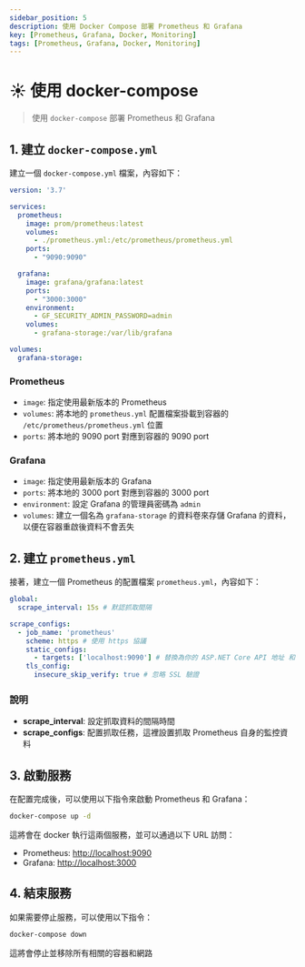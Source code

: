 ```yaml
---
sidebar_position: 5
description: 使用 Docker Compose 部署 Prometheus 和 Grafana
key: [Prometheus, Grafana, Docker, Monitoring]
tags: [Prometheus, Grafana, Docker, Monitoring]
---
```


# ☀️ 使用 docker-compose

> 使用 `docker-compose` 部署 Prometheus 和 Grafana

## 1. 建立 `docker-compose.yml`

建立一個 `docker-compose.yml` 檔案，內容如下：

```yaml
version: '3.7'

services:
  prometheus:
    image: prom/prometheus:latest
    volumes:
      - ./prometheus.yml:/etc/prometheus/prometheus.yml
    ports:
      - "9090:9090"

  grafana:
    image: grafana/grafana:latest
    ports:
      - "3000:3000"
    environment:
      - GF_SECURITY_ADMIN_PASSWORD=admin
    volumes:
      - grafana-storage:/var/lib/grafana

volumes:
  grafana-storage:
```

### **Prometheus**
  
- `image`: 指定使用最新版本的 Prometheus
- `volumes`: 將本地的 `prometheus.yml` 配置檔案掛載到容器的 `/etc/prometheus/prometheus.yml` 位置
- `ports`: 將本地的 9090 port 對應到容器的 9090 port

### **Grafana**

- `image`: 指定使用最新版本的 Grafana
- `ports`: 將本地的 3000 port 對應到容器的 3000 port
- `environment`: 設定 Grafana 的管理員密碼為 `admin`
- `volumes`: 建立一個名為 `grafana-storage` 的資料卷來存儲 Grafana 的資料，以便在容器重啟後資料不會丟失

## 2. 建立 `prometheus.yml`

接著，建立一個 Prometheus 的配置檔案 `prometheus.yml`，內容如下：

```yaml
global:
  scrape_interval: 15s # 默認抓取間隔

scrape_configs:
  - job_name: 'prometheus'
    scheme: https # 使用 https 協議
    static_configs:
      - targets: ['localhost:9090'] # 替換為你的 ASP.NET Core API 地址 和 port
    tls_config:
      insecure_skip_verify: true # 忽略 SSL 驗證
```

### 說明

- **scrape_interval**: 設定抓取資料的間隔時間
- **scrape_configs**: 配置抓取任務，這裡設置抓取 Prometheus 自身的監控資料

## 3. 啟動服務

在配置完成後，可以使用以下指令來啟動 Prometheus 和 Grafana：

```sh
docker-compose up -d
```

這將會在 docker 執行這兩個服務，並可以通過以下 URL 訪問：

- Prometheus: [http://localhost:9090](http://localhost:9090)
- Grafana: [http://localhost:3000](http://localhost:3000)

## 4. 結束服務

如果需要停止服務，可以使用以下指令：

```sh
docker-compose down
```

這將會停止並移除所有相關的容器和網路
